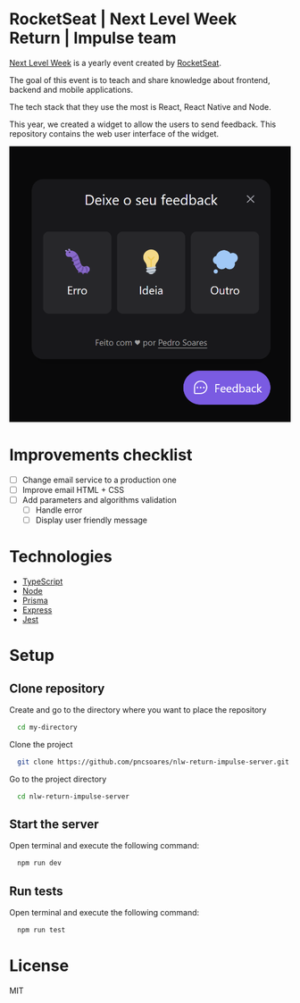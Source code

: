 # RocketSeat | Next Level Week Return | Impulse team

[Next Level Week](https://nextlevelweek.com) is a yearly event created by [RocketSeat](https://www.rocketseat.com.br/sobre).

The goal of this event is to teach and share knowledge about frontend, backend and mobile applications.

The tech stack that they use the most is React, React Native and Node.

This year, we created a widget to allow the users to send feedback.
This repository contains the web user interface of the widget.

![widget](./assets/images/widget.png)

# Improvements checklist

- [ ] Change email service to a production one
- [ ] Improve email HTML + CSS
- [ ] Add parameters and algorithms validation
    - [ ] Handle error
    - [ ] Display user friendly message

# Technologies

- [TypeScript](https://www.typescriptlang.org/docs/)
- [Node](https://nodejs.org/en/docs/)
- [Prisma](https://www.prisma.io/docs/)
- [Express](https://expressjs.com/en/starter/installing.html)
- [Jest](https://jestjs.io/docs/getting-started)

# Setup

## Clone repository

Create and go to the directory where you want to place the repository

```bash
  cd my-directory
```

Clone the project

```bash
  git clone https://github.com/pncsoares/nlw-return-impulse-server.git
```

Go to the project directory

```bash
  cd nlw-return-impulse-server
```

## Start the server

Open terminal and execute the following command:

```bash
  npm run dev
```

## Run tests

Open terminal and execute the following command:

```bash
  npm run test
```

# License

MIT